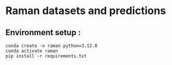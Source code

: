 # Raman datasets and predictions

## Environment setup :
`conda create -n raman python=3.12.8`  
`conda activate raman`  
`pip install -r requirements.txt`  

